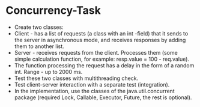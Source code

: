 # Concurrency-Task
* Create two classes: 
* Client - has a list of requests (a class with an int -field) that it sends to the server in asynchronous mode, and receives responses by adding them to another list. 
* Server - receives requests from the client. Processes them (some simple calculation function, for example: resp.value = 100 - req.value).
* The function processing the request has a delay in the form of a random int. Range - up to 2000 ms.
* Test these two classes with multithreading check.
* Test client-server interaction with a separate test (integration).
* In the implementation, use the classes of the java.util.concurrent package (required Lock, Callable, Executor, Future, the rest is optional).
